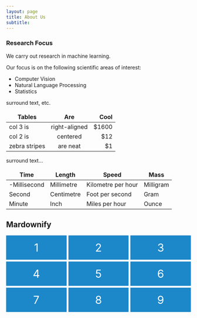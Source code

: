 ```yaml
---
layout: page
title: About Us
subtitle: 
---
```




### Research Focus

We carry out research in machine learning.

Our focus is on the following scientific areas of interest:

- Computer Vision
- Natural Language Processing 
- Statistics 

surround text, etc.

| Tables        | Are           | Cool  |
| ------------- |:-------------:| -----:|
| col 3 is      | right-aligned | $1600 |
| col 2 is      | centered      |   $12 |
| zebra stripes | are neat      |    $1 |

surround text...

<style>
td, th {
   border: none!important;
}
</style>


| Time         | Length        | Speed              | Mass         |
| ------------ | ------------- | ------------------ | ------------ |
| -Millisecond | Millimetre    | Kilometre per hour | Milligram    |
| Second       | Centimetre    | Foot per second    | Gram         |
| Minute       | Inch          | Miles per hour     | Ounce        |




## Mardownify

<!DOCTYPE html>
<html>
  <head>
    <title>Title of the document</title>
    <style>
      #grid {
        display: grid;
        grid-template-columns: repeat(auto-fill, minmax(150px, 1fr));
        grid-gap: 5px;
      }
      #grid > div {
        font-size: 30px;
        padding: .5em;
        color: #ffffff;
        background: #1c87c9;
        text-align: center;
      }
    </style>
  </head>
  <body>
    <div id="grid">
      <div>1</div>
      <div>2</div>
      <div>3</div>
      <div>4</div>
      <div>5</div>
      <div>6</div>
      <div>7</div>
      <div>8</div>
      <div>9</div>
    </div>
  </body>
</html>

